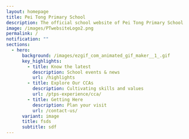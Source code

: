 ```yaml
---
layout: homepage
title: Pei Tong Primary School
description: The official school website of Pei Tong Primary School
image: /images/PTwebsiteLogo2.png
permalink: /
notification: ""
sections:
  - hero:
      background: /images/ezgif_com_animated_gif_maker__1_.gif
      key_highlights:
        - title: Know the latest
          description: School events & news
          url: /highlights
        - title: Explore Our CCAs
          description: Cultivating skills and values
          url: /ptps-experience/cca/
        - title: Getting Here
          description: Plan your visit
          url: /contact-us/
      variant: image
      title: fsds
      subtitle: sdf
---
```

